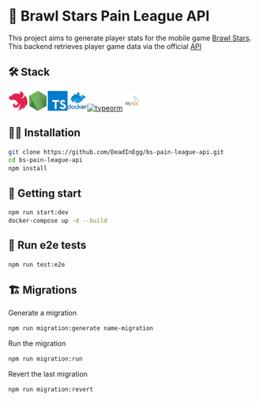 # 👾 Brawl Stars Pain League API

This project aims to generate player stats for the mobile game [Brawl Stars](https://play.google.com/store/apps/details?id=com.supercell.brawlstars&hl=fr&pli=1).
This backend retrieves player game data via the official [API](https://developer.brawlstars.com/#/)

## 🛠 Stack

[<img height="40" src="https://raw.githubusercontent.com/github/explore/37c71fdca4e12086faf8c7009793d2eb588c914e/topics/nestjs/nestjs.png" alt="nestjs">](https://docs.nestjs.com/)[<img height="40" src="https://raw.githubusercontent.com/github/explore/80688e429a7d4ef2fca1e82350fe8e3517d3494d/topics/nodejs/nodejs.png" alt="nodejs">](https://nodejs.org/docs/latest/api/)[<img height="40" src="https://raw.githubusercontent.com/github/explore/80688e429a7d4ef2fca1e82350fe8e3517d3494d/topics/typescript/typescript.png" alt="typescript">](https://www.typescriptlang.org/fr/docs/)[<img height="40" src="https://raw.githubusercontent.com/github/explore/80688e429a7d4ef2fca1e82350fe8e3517d3494d/topics/docker/docker.png" alt="docker" />](https://docs.docker.com/)[<img height="40" src="https://avatars.githubusercontent.com/u/20165699?s=200&v=4" alt="typeorm" />](https://typeorm.io/)[<img height="40" src="https://raw.githubusercontent.com/github/explore/80688e429a7d4ef2fca1e82350fe8e3517d3494d/topics/mysql/mysql.png" alt="mysql" />](https://dev.mysql.com/doc/)

## 👨‍💻 Installation

```bash
git clone https://github.com/DeadInEgg/bs-pain-league-api.git
cd bs-pain-league-api
npm install
```

## 🚀 Getting start

```bash
npm run start:dev
docker-compose up -d --build
```

## 🧪 Run e2e tests

```bash
npm run test:e2e
```

## 🏗️ Migrations

Generate a migration

```bash
npm run migration:generate name-migration
```

Run the migration

```bash
npm run migration:run
```

Revert the last migration

```bash
npm run migration:revert
```
